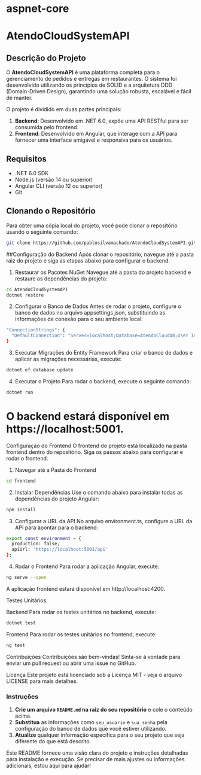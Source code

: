 # aspnet-core

# AtendoCloudSystemAPI

## Descrição do Projeto

O **AtendoCloudSystemAPI** é uma plataforma completa para o gerenciamento de pedidos e entregas em restaurantes. O sistema foi desenvolvido utilizando os princípios de SOLID e a arquitetura DDD (Domain-Driven Design), garantindo uma solução robusta, escalável e fácil de manter. 

O projeto é dividido em duas partes principais:

1. **Backend**: Desenvolvido em .NET 6.0, expõe uma API RESTful para ser consumida pelo frontend.
2. **Frontend**: Desenvolvido em Angular, que interage com a API para fornecer uma interface amigável e responsiva para os usuários.

## Requisitos

- .NET 6.0 SDK
- Node.js (versão 14 ou superior)
- Angular CLI (versão 12 ou superior)
- Git

## Clonando o Repositório

Para obter uma cópia local do projeto, você pode clonar o repositório usando o seguinte comando:

```bash
git clone https://github.com/pablosilvamachado/AtendoCloudSystemAPI.git
```

##Configuração do Backend
Após clonar o repositório, navegue até a pasta raiz do projeto e siga as etapas abaixo para configurar o backend.

1. Restaurar os Pacotes NuGet
Navegue até a pasta do projeto backend e restaure as dependências do projeto:

```bash
cd AtendoCloudSystemAPI
dotnet restore
```

2. Configurar o Banco de Dados
Antes de rodar o projeto, configure o banco de dados no arquivo appsettings.json, substituindo as informações de conexão para o seu ambiente local:

```bash
"ConnectionStrings": {
  "DefaultConnection": "Server=localhost;Database=AtendoCloudDB;User Id=seu_usuario;Password=sua_senha;"
}
```

3. Executar Migrações do Entity Framework
Para criar o banco de dados e aplicar as migrações necessárias, execute:

```bash
dotnet ef database update
```

4. Executar o Projeto
Para rodar o backend, execute o seguinte comando:

```bash
dotnet run
```

O backend estará disponível em https://localhost:5001.
=============================================================================================================================================================================================================================================================================

Configuração do Frontend
O frontend do projeto está localizado na pasta frontend dentro do repositório. Siga os passos abaixo para configurar e rodar o frontend.

1. Navegar até a Pasta do Frontend
   
```bash
cd frontend
```

2. Instalar Dependências
Use o comando abaixo para instalar todas as dependências do projeto Angular:

```bash
npm install
```

3. Configurar a URL da API
No arquivo environment.ts, configure a URL da API para apontar para o backend:

```bash
export const environment = {
  production: false,
  apiUrl: 'https://localhost:5001/api'
};
```

4. Rodar o Frontend
Para rodar a aplicação Angular, execute:

```bash
ng serve --open
```

A aplicação frontend estará disponível em http://localhost:4200.

Testes Unitários

Backend
Para rodar os testes unitários no backend, execute:

```bash
dotnet test
```

Frontend
Para rodar os testes unitários no frontend, execute:

```bash
ng test
```

Contribuições
Contribuições são bem-vindas! Sinta-se à vontade para enviar um pull request ou abrir uma issue no GitHub.

Licença
Este projeto está licenciado sob a Licença MIT - veja o arquivo LICENSE para mais detalhes.

### Instruções

1. **Crie um arquivo `README.md` na raiz do seu repositório** e cole o conteúdo acima.
2. **Substitua** as informações como `seu_usuario` e `sua_senha` pela configuração do banco de dados que você estiver utilizando.
3. **Atualize** qualquer informação específica para o seu projeto que seja diferente do que está descrito.

Este README fornece uma visão clara do projeto e instruções detalhadas para instalação e execução. Se precisar de mais ajustes ou informações adicionais, estou aqui para ajudar!








